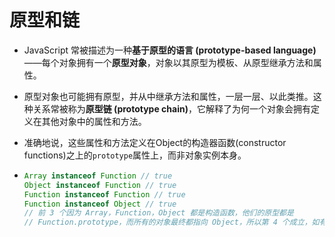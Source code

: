 # 原型和链

- JavaScript 常被描述为一种**基于原型的语言 (prototype-based language)**——每个对象拥有一个**原型对象**，对象以其原型为模板、从原型继承方法和属性。
- 原型对象也可能拥有原型，并从中继承方法和属性，一层一层、以此类推。这种关系常被称为**原型链 (prototype chain)**，它解释了为何一个对象会拥有定义在其他对象中的属性和方法。

- 准确地说，这些属性和方法定义在Object的构造器函数(constructor functions)之上的`prototype`属性上，而非对象实例本身。

- ```js
  Array instanceof Function // true
  Object instanceof Function // true
  Function instanceof Function // true
  Function instanceof Object // true
  // 前 3 个因为 Array，Function，Object 都是构造函数，他们的原型都是 
  // Function.prototype，而所有的对象最终都指向 Object，所以第 4 个成立，如有问题欢迎讨论
  ```

  

